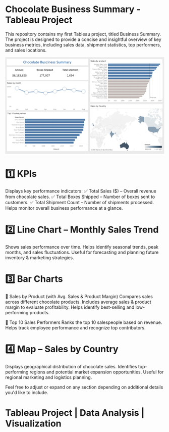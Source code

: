 # Chocolate Business Summary - Tableau Project

This repository contains my first Tableau project, titled Business Summary.
The project is designed to provide a concise and insightful overview of key business metrics, including sales data, shipment statistics, top performers, and sales locations. 

![screenshot](Dashboard.png)

# 1️⃣ KPIs

Displays key performance indicators:
✅ Total Sales ($) – Overall revenue from chocolate sales.
✅ Total Boxes Shipped – Number of boxes sent to customers.
✅ Total Shipment Count – Number of shipments processed.
Helps monitor overall business performance at a glance.

# 2️⃣ Line Chart – Monthly Sales Trend

Shows sales performance over time.
Helps identify seasonal trends, peak months, and sales fluctuations.
Useful for forecasting and planning future inventory & marketing strategies.

# 3️⃣ Bar Charts

🔹 Sales by Product (with Avg. Sales & Product Margin)
Compares sales across different chocolate products.
Includes average sales & product margin to evaluate profitability.
Helps identify best-selling and low-performing products.

🔹 Top 10 Sales Performers
Ranks the top 10 salespeople based on revenue.
Helps track employee performance and recognize top contributors.


# 4️⃣ Map – Sales by Country

Displays geographical distribution of chocolate sales.
Identifies top-performing regions and potential market expansion opportunities.
Useful for regional marketing and logistics planning.


Feel free to adjust or expand on any section depending on additional details you'd like to include.

# Tableau Project | Data Analysis | Visualization 





